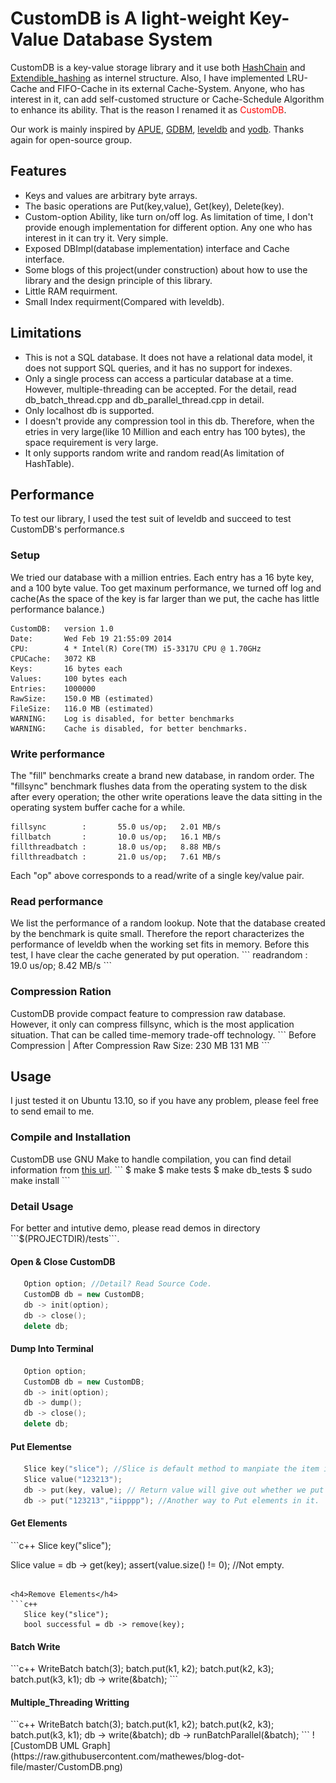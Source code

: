 <h1>CustomDB is A light-weight Key-Value Database System</h1>

CustomDB is a key-value storage library and it use both <a href="http://en.wikipedia.org/wiki/Hash_chain">HashChain</a> and <a href="http://en.wikipedia.org/wiki/Extendible_hashing">Extendible_hashing</a> as internel structure. Also, I have implemented LRU-Cache and FIFO-Cache in its external Cache-System. Anyone, who has interest in it, can add self-customed structure or Cache-Schedule Algorithm to enhance its ability. That is the reason I renamed it as <span style="color:red">CustomDB</span>.

Our work is mainly inspired by <a href="www.apuebook.com/‎">APUE</a>, <a href="www.gnu.org/s/gdbm/‎">GDBM</a>, <a href="https://code.google.com/p/leveldb/">leveldb</a> and <a href="https://github.com/kedebug/yodb">yodb</a>. Thanks again for open-source group.

<h2>Features</h2>
<ul>
   <li>Keys and values are arbitrary byte arrays.</li>
   <li>The basic operations are Put(key,value), Get(key), Delete(key).</li>
   <li>Custom-option Ability, like turn on/off log. As limitation of time, I don't provide enough implementation for different option. Any one who has interest in it can try it. Very simple.</li>
   <li>Exposed DBImpl(database implementation) interface and Cache interface.</li>
   <li>Some blogs of this project(under construction) about how to use the library and the design principle of this library.</li>
   <li>Little RAM requirment.</li>
   <li>Small Index requirment(Compared with leveldb).</li>
</ul>

<h2>Limitations</h2>
<ul>
   <li>This is not a SQL database. It does not have a relational data model, it does not support SQL queries, and it has no support for indexes.</li>
   <li>Only a single process can access a particular database at a time. However, multiple-threading can be accepted. For the detail, read db_batch_thread.cpp and db_parallel_thread.cpp in detail.</li>
   <li>Only localhost db is supported.</li>
   <li>I doesn't provide any compression tool in this db. Therefore, when the etries in very large(like 10 Million and each entry has 100 bytes), the space requirement is very large.</li>
   <li>It only supports random write and random read(As limitation of HashTable).</li>
</ul>

<h2>Performance</h2>
To test our library, I used the test suit of leveldb and succeed to test CustomDB's performance.s

<h3>Setup</h3>
We tried our database with a million entries. Each entry has a 16 byte key, and a 100 byte value. Too get maxinum performance, we turned off log and cache(As the space of the key is far larger than we put, the cache has little performance balance.)

```
CustomDB:   version 1.0
Date:       Wed Feb 19 21:55:09 2014
CPU:        4 * Intel(R) Core(TM) i5-3317U CPU @ 1.70GHz
CPUCache:   3072 KB
Keys:       16 bytes each
Values:     100 bytes each
Entries:    1000000
RawSize:    150.0 MB (estimated)
FileSize:   116.0 MB (estimated)
WARNING:    Log is disabled, for better benchmarks
WARNING:    Cache is disabled, for better benchmarks.
```

<h3>Write performance</h3>
The "fill" benchmarks create a brand new database, in random order. The "fillsync" benchmark flushes data from the operating system to the disk after every operation; the other write operations leave the data sitting in the operating system buffer cache for a while.

```
fillsync        :       55.0 us/op;   2.01 MB/s     
fillbatch       :       10.0 us/op;   16.1 MB/s 
fillthreadbatch :       18.0 us/op;   8.88 MB/s
fillthreadbatch :       21.0 us/op;   7.61 MB/s
```
Each "op" above corresponds to a read/write of a single key/value pair. 

<h3>Read performance</h3>
We list the performance of a random lookup. Note that the database created by the benchmark is quite small. Therefore the report characterizes the performance of leveldb when the working set fits in memory. Before this test, I have clear the cache generated by put operation.
```
readrandom      :       19.0 us/op;   8.42 MB/s  
```
<h3>Compression Ration</h3>
CustomDB provide compact feature to compression raw database. However, it only can compress fillsync, which is the most application situation. That can be called time-memory trade-off technology.
```
            Before Compression  |  After Compression
Raw Size:   230 MB                   131 MB
```
<h2>Usage</h2>
I just tested it on Ubuntu 13.10, so if you have any problem, please feel free to send email to me.

<h3>Compile and Installation</h3>
CustomDB use GNU Make to handle compilation, you can find detail information from <a href="www.gnu.com/Make/">this url</a>.
```
$ make
$ make tests
$ make db_tests
$ sudo make install
```
<h3>Detail Usage</h3>
For better and intutive demo, please read demos in directory ```$(PROJECTDIR)/tests```.

<h4>Open & Close CustomDB</h4>

```c++
   Option option; //Detail? Read Source Code. 
   CustomDB db = new CustomDB;
   db -> init(option);  
   db -> close();
   delete db;
```

<h4>Dump Into Terminal</h4>

```c++
   Option option;
   CustomDB db = new CustomDB;
   db -> init(option);  
   db -> dump();
   db -> close();
   delete db;
```
<h4>Put Elementse</h4>

```c++
   Slice key("slice"); //Slice is default method to manpiate the item in the database.
   Slice value("123213");
   db -> put(key, value); // Return value will give out whether we put it successfully.
   db -> put("123213","iipppp"); //Another way to Put elements in it.
```

<h4>Get Elements</h4>
```c++
   Slice key("slice"); 

   Slice value = db -> get(key); 
   assert(value.size() != 0); //Not empty.
```

<h4>Remove Elements</h4>
```c++
   Slice key("slice");
   bool successful = db -> remove(key);
```

<h4>Batch Write</h4>
```c++
   WriteBatch batch(3);
   batch.put(k1, k2);
   batch.put(k2, k3);
   batch.put(k3, k1);
   db -> write(&batch);
```

<h4>Multiple_Threading Writting</h4>
```c++
   WriteBatch batch(3);
   batch.put(k1, k2);
   batch.put(k2, k3);
   batch.put(k3, k1);
   db -> write(&batch);
   db -> runBatchParallel(&batch);
```
![CustomDB UML Graph](https://raw.githubusercontent.com/mathewes/blog-dot-file/master/CustomDB.png)